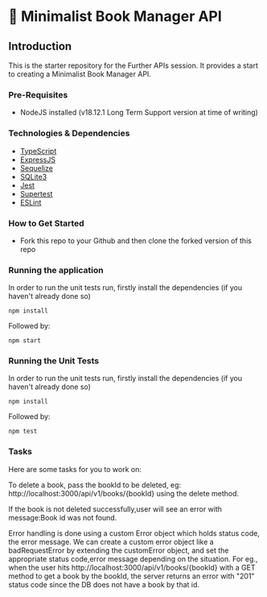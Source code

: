 # 📖 Minimalist Book Manager API

## Introduction

This is the starter repository for the Further APIs session. It provides a start to creating a Minimalist Book Manager API.

### Pre-Requisites

- NodeJS installed (v18.12.1 Long Term Support version at time of writing)

### Technologies & Dependencies

- [TypeScript](https://www.typescriptlang.org/)
- [ExpressJS](https://expressjs.com/)
- [Sequelize](https://sequelize.org/)
- [SQLite3](https://www.npmjs.com/package/sqlite3)
- [Jest](https://jestjs.io/)
- [Supertest](https://www.npmjs.com/package/supertest)
- [ESLint](https://eslint.org/)

### How to Get Started

- Fork this repo to your Github and then clone the forked version of this repo

### Running the application

In order to run the unit tests run, firstly install the dependencies (if you haven't already done so)

```
npm install
```

Followed by:

```
npm start
```

### Running the Unit Tests

In order to run the unit tests run, firstly install the dependencies (if you haven't already done so)

```
npm install
```

Followed by:

```
npm test
```

### Tasks

Here are some tasks for you to work on:

To delete a book, pass the bookId to be deleted, eg:
http://localhost:3000/api/v1/books/{bookId} using the delete method.

If the book is not deleted successfully,user will see an error with message:Book id was not found.

Error handling is done using a custom Error object which holds status code, the error message.
We can create a custom error object like a badRequestError by extending the customError object, and set the appropriate status code,error message depending on the situation. For eg., when the user hits http://localhost:3000/api/v1/books/{bookId} with a GET method to get a book by the bookId, the server returns an error with "201" status code since the DB does not have a book by that id.
